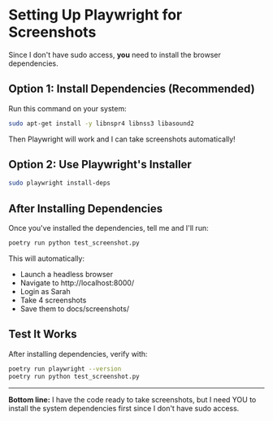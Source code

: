# Setting Up Playwright for Screenshots

Since I don't have sudo access, **you** need to install the browser dependencies.

## Option 1: Install Dependencies (Recommended)

Run this command on your system:

```bash
sudo apt-get install -y libnspr4 libnss3 libasound2
```

Then Playwright will work and I can take screenshots automatically!

## Option 2: Use Playwright's Installer

```bash
sudo playwright install-deps
```

## After Installing Dependencies

Once you've installed the dependencies, tell me and I'll run:

```bash
poetry run python test_screenshot.py
```

This will automatically:
- Launch a headless browser
- Navigate to http://localhost:8000/
- Login as Sarah
- Take 4 screenshots
- Save them to docs/screenshots/

## Test It Works

After installing dependencies, verify with:

```bash
poetry run playwright --version
poetry run python test_screenshot.py
```

---

**Bottom line:** I have the code ready to take screenshots, but I need YOU to install the system dependencies first since I don't have sudo access.
